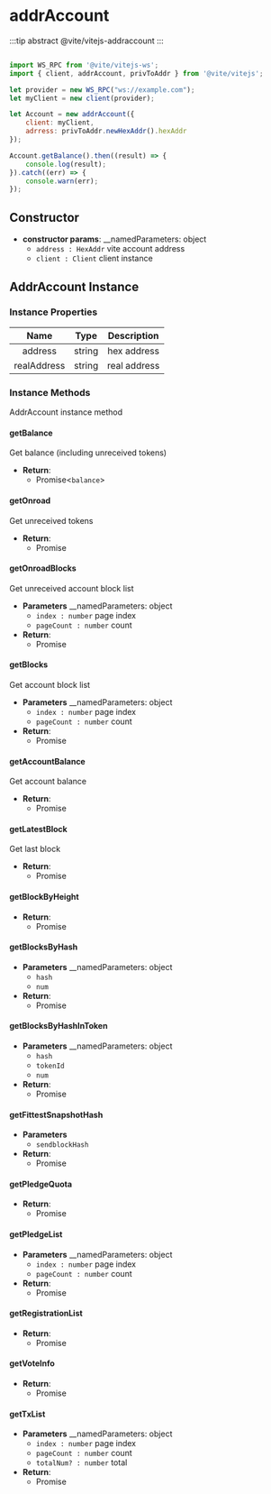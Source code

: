 # addrAccount

:::tip abstract
@vite/vitejs-addraccount
:::

```javascript

import WS_RPC from '@vite/vitejs-ws';
import { client, addrAccount, privToAddr } from '@vite/vitejs';

let provider = new WS_RPC("ws://example.com");
let myClient = new client(provider);

let Account = new addrAccount({
    client: myClient,
    adrress: privToAddr.newHexAddr().hexAddr
});

Account.getBalance().then((result) => {
    console.log(result);
}).catch((err) => {
    console.warn(err);
});

```

## Constructor

- **constructor params**: 
    __namedParameters: object
    * `address : HexAddr` vite account address
    * `client : Client` client instance
    
## AddrAccount Instance

### Instance Properties

|  Name  | Type | Description |
|:------------:|:-----:|:-----:|
| address | string | hex address |
| realAddress | string | real address |

### Instance Methods
AddrAccount instance method

#### getBalance
Get balance (including unreceived tokens)

- **Return**:
    * Promise<`balance`>

#### getOnroad
Get unreceived tokens

- **Return**:
    * Promise

#### getOnroadBlocks
Get unreceived account block list

- **Parameters** 
    __namedParameters: object
    * `index : number` page index
    * `pageCount : number` count
- **Return**:
    * Promise

#### getBlocks
Get account block list

- **Parameters** 
    __namedParameters: object
    * `index : number` page index
    * `pageCount : number` count
- **Return**:
    * Promise

#### getAccountBalance
Get account balance

- **Return**:
    * Promise

#### getLatestBlock
Get last block

- **Return**:
    * Promise

#### getBlockByHeight

- **Return**:
    * Promise

#### getBlocksByHash

- **Parameters** 
    __namedParameters: object
    * `hash`
    * `num`
- **Return**:
    * Promise

#### getBlocksByHashInToken

- **Parameters** 
    __namedParameters: object
    * `hash`
    * `tokenId`
    * `num`
- **Return**:
    * Promise

#### getFittestSnapshotHash

- **Parameters** 
    * `sendblockHash`
- **Return**:
    * Promise

#### getPledgeQuota

- **Return**:
    * Promise

#### getPledgeList

- **Parameters** 
    __namedParameters: object
    * `index : number` page index
    * `pageCount : number` count
- **Return**:
    * Promise

#### getRegistrationList

- **Return**:
    * Promise

#### getVoteInfo

- **Return**:
    * Promise

#### getTxList

- **Parameters** 
    __namedParameters: object
    * `index : number` page index
    * `pageCount : number` count
    * `totalNum? : number`  total
- **Return**:
    * Promise
    
